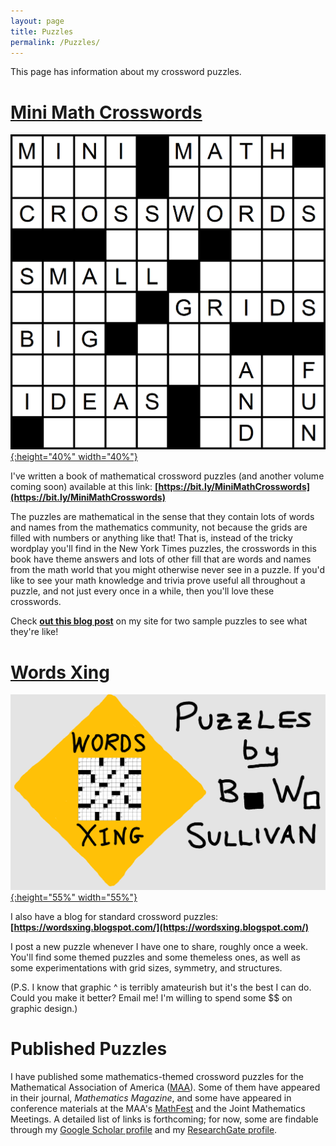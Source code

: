 ```yaml
---
layout: page
title: Puzzles
permalink: /Puzzles/
---
```


This page has information about my crossword puzzles.

# [Mini Math Crosswords ](https://bit.ly/MiniMathCrosswords)

[![cover-page-puzzle](/assets/images/cover-page-puzzle.png){:height="40%" width="40%"}](https://bit.ly/MiniMathCrosswords)

I've written a book of mathematical crossword puzzles (and another volume coming soon) available at this link: **[https://bit.ly/MiniMathCrosswords](https://bit.ly/MiniMathCrosswords)**

The puzzles are mathematical in the sense that they contain lots of words and names from the mathematics community, not because the grids are filled with numbers or anything like that! That is, instead of the tricky wordplay you'll find in the New York Times puzzles, the crosswords in this book have theme answers and lots of other fill that are words and names from the math world that you might otherwise never see in a puzzle. If you'd like to see your math knowledge and trivia prove useful all throughout a puzzle, and not just every once in a while, then you'll love these crosswords.

Check **[out this blog post](https://professorbrendan.github.io/crossword/math/2021/04/02/sample-mini-math-crosswords.html)** on my site for two sample puzzles to see what they're like!

# [Words Xing](https://wordsxing.blogspot.com/)

[![puzzle-blog-logo-2](/assets/images/puzzle-blog-logo-2.png){:height="55%" width="55%"}](https://wordsxing.blogspot.com/)

I also have a blog for standard crossword puzzles: **[https://wordsxing.blogspot.com/](https://wordsxing.blogspot.com/)**

I post a new puzzle whenever I have one to share, roughly once a week. You'll find some themed puzzles and some themeless ones, as well as some experimentations with grid sizes, symmetry, and structures.

(P.S. I know that graphic ^ is terribly amateurish but it's the best I can do. Could you make it better? Email me! I'm willing to spend some $$ on graphic design.)

# Published Puzzles

I have published some mathematics-themed crossword puzzles for the Mathematical Association of America ([MAA](https://www.maa.org/)). Some of them have appeared in their journal, *Mathematics Magazine*, and some have appeared in conference materials at the MAA's [MathFest](https://www.maa.org/meetings/mathfest) and the Joint Mathematics Meetings. A detailed list of links is forthcoming; for now, some are findable through my [Google Scholar profile](https://scholar.google.com/citations?user=KgrsM4cAAAAJ&hl=en) and my [ResearchGate profile](https://www.researchgate.net/profile/Brendan-Sullivan/research).